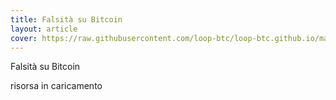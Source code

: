 ```yaml
---
title: Falsità su Bitcoin
layout: article
cover: https://raw.githubusercontent.com/loop-btc/loop-btc.github.io/master/assets/images/btc_header.jpg
---
```


Falsità su Bitcoin

<!--more-->

risorsa in caricamento